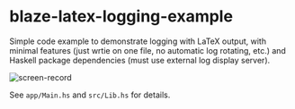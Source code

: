 # blaze-latex-logging-example
Simple code example to demonstrate logging with LaTeX output,
with minimal features (just wrtie on one file, no automatic log rotating, etc.)
and Haskell package dependencies (must use external log display server).

![screen-record](https://github.com/kyagrd/blaze-latex-logging-example/blob/main/screen-record.gif?raw=true)

See `app/Main.hs` and `src/Lib.hs` for details.
